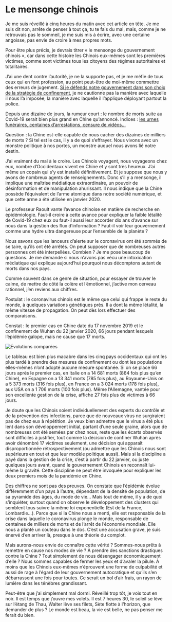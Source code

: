 # Le mensonge chinois

Je me suis réveillé à cinq heures du matin avec cet article en tête. Je me suis dit non, arrête de penser à tout ça, tu te fais du mal, mais, comme je ne retrouvais pas le sommeil, je me suis mis à écrire, avec une certaine angoisse, pas envie de croire à mes propres mots.<span id="more-53878"></span>

Pour être plus précis, je devrais titrer « le mensonge du gouvernement chinois », car dans cette histoire les Chinois eux-mêmes sont les premières victimes, comme sont victimes tous les citoyens des régimes autoritaires et totalitaires.

J’ai une dent contre l’autorité, je ne la supporte pas, et je me méfie de tous ceux qui en font profession, au point peut-être de moi-même commettre des erreurs de jugement. [Si je défends notre gouvernement dans son choix de la stratégie de confinement](https://tcrouzet.com/2020/04/05/pourquoi-le-confinement-etait-la-seule-strategie-possible/), je ne cautionne pas la manière avec laquelle il nous l’a imposée, la manière avec laquelle il l’applique déployant partout la police.

Depuis une dizaine de jours, la rumeur court : le nombre de morts suite au Covid-19 serait bien plus grand en Chine qu’annoncé. Indices : [les urnes funéraires, centaines d’arrestations, censure de vidéos…](https://www.lefigaro.fr/vox/monde/covid-19-qui-osera-demander-des-comptes-au-regime-chinois-20200401)

Question : la Chine est-elle capable de nous cacher des dizaines de milliers de morts ? Si tel est le cas, il y a de quoi s’effrayer. Nous vivons avec un monstre politique à nos portes, un monstre auquel nous avons lié notre destin.

J’ai vraiment du mal à le croire. Les Chinois voyagent, nous voyageons chez eux, nombre d’Occidentaux vivent en Chine et y sont très heureux. J’ai même un copain qui s’y est installé définitivement. Et je suppose que nous y avons de nombreux agents de renseignements. Donc s’il y a mensonge, il implique une maîtrise médiatique extraordinaire, un pouvoir de désinformation et de manipulation ahurissant. Il nous indique que la Chine possède l’équivalent de l’arme atomique dans notre société numérique, et que cette arme a été utilisée en janvier 2020.

Le professeur Raoult vante l’avance chinoise en matière de recherche en épidémiologie. Faut-il croire à cette avance pour expliquer la faible létalité de Covid-19 chez eux ou faut-il aussi leur accorder dix ans d’avance sur nous dans la gestion des flux d’information ? Faut-il voir leur gouvernement comme une hydre ultra dangereuse pour l’ensemble de la planète ?

Nous savons que les lanceurs d’alerte sur le coronavirus ont été sommés de se taire, qu’ils ont été arrêtés. On peut supposer que de nombreuses autres personnes ont été interpellées. Combien ? Je me pose beaucoup de questions. Je me demande si nous n’avons pas vécu une intoxication médiatique qui explique aujourd’hui pourquoi nous décomptons autant de morts dans nos pays.

Comme souvent dans ce genre de situation, pour essayer de trouver le calme, de mettre de côté la colère et l’émotionnel, j’active mon cerveau rationnel, j’en reviens aux chiffres.

Postulat : le coronavirus chinois est le même que celui qui frappe le reste du monde, à quelques variations génétiques près. Il a dont la même létalité, la même vitesse de propagation. On peut dès lors effectuer des comparaisons.

Constat : le premier cas en Chine date du 17 novembre 2019 et le confinement de Wuhan du 22 janvier 2020, 66 jours pendant lesquels l’épidémie galope, mais ne cause que 17 morts.

![Évolutions comparées](https://tcrouzet.com/images_tc/2020/04/chine.png)

Le tableau est bien plus macabre dans les cinq pays occidentaux qui ont les plus tardé à prendre des mesures de confinement ou dont les populations elles-mêmes n’ont adopté aucune mesure spontanée. Si on se place 66 jours après le premier cas, en Italie on a 14 681 morts (864 fois plus qu’en Chine), en Espagne on a 13 341 morts (785 fois plus), au Royaume-Unis on a 5 373 morts (316 fois plus), en France on a 3 024 morts (178 fois plus), aux USA on a 1 706 morts (100 fois plus). Même l’Allemagne, vantée pour son excellente gestion de la crise, affiche 27 fois plus de victimes à 66 jours.

Je doute que les Chinois soient individuellement des experts du contrôle et de la prévention des infections, parce que de nouveaux virus ne surgiraient pas de chez eux à répétition. Je veux bien admettre que le virus a été plus lent dans son développement initial, partant d’une seule graine, alors que de nombreuses ont été semées par chez nous, reste que les écarts observés sont difficiles à justifier, tout comme la décision de confiner Wuhan après avoir dénombré 17 victimes seulement, une décision qui apparaît disproportionnée rétrospectivement (ou admettre que les Chinois nous sont supérieurs en tout et que leur modèle politique aussi). Mais si la discipline a payé dans la gestion de la crise, c’est à partir du 22 janvier, ou juste quelques jours avant, quand le gouvernement Chinois en reconnaît lui-même la gravité. Cette discipline ne peut être invoquée pour expliquer les deux premiers mois de la pandémie en Chine.

Des chiffres ne sont pas des preuves. On constate que l’épidémie évolue différemment d’un pays à l’autre, dépendant de la densité de population, de sa pyramide des âges, du mode de vie… Mais tout de même, il y a de quoi s’inquiéter, surtout quand on observe le développement des clusters qui semblent tous suivre la même loi exponentielle (Est de la France, Lombardie…). Parce que si la Chine nous a menti, elle est responsable de la crise dans laquelle le coronavirus plonge le monde, responsable de centaines de milliers de morts et de l’arrêt de l’économie mondiale. Elle nous a planté un couteau dans le dos. C’est une accusation grave, je suis énervé d’en arriver là, presque à une théorie du complot.

Mais aurons-nous envie de connaître cette vérité ? Sommes-nous prêts à remettre en cause nos modes de vie ? À prendre des sanctions drastiques contre la Chine ? Tout simplement de nous désengager économiquement d’elle ? Nous sommes capables de fermer les yeux et d’avaler la pilule. À moins que les Chinois eux-mêmes n’éprouvent une forme de culpabilité et aussi de rage à l’égard de leur gouvernement autocratique et qu’ils s’en débarrassent une fois pour toutes. Ce serait un bol d’air frais, un rayon de lumière dans les ténèbres grandissant.

Peut-être que j’ai simplement mal dormi. Réveillé trop tôt, je vois tout en noir. Il est temps que j’ouvre mes volets. Il est 7 heures 30, le soleil se lève sur l’étang de Thau, Walter lève ses filets, Sète flotte à l’horizon, que demander de plus ? Le monde est beau, la vie est belle, ne pas penser me ferait du bien.

<div class="iframe" id="iframe17"></div>
